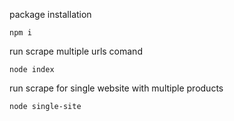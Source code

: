 package installation

```
npm i
```

run scrape multiple urls comand

```
node index
```

run scrape for single website with multiple products

```
node single-site
```
